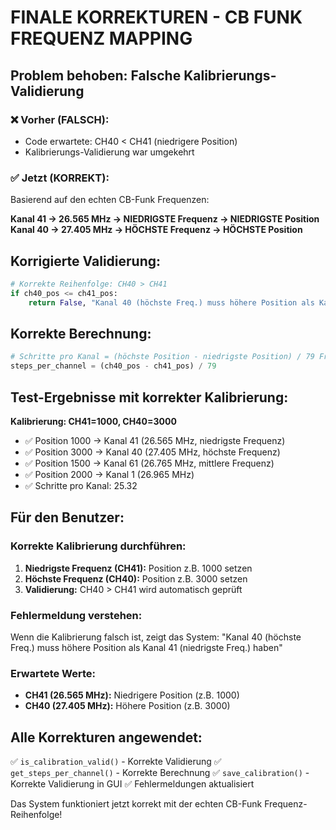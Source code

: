 FINALE KORREKTUREN - CB FUNK FREQUENZ MAPPING
=============================================

## Problem behoben: Falsche Kalibrierungs-Validierung

### ❌ Vorher (FALSCH):
- Code erwartete: CH40 < CH41 (niedrigere Position)
- Kalibrierungs-Validierung war umgekehrt

### ✅ Jetzt (KORREKT):
Basierend auf den echten CB-Funk Frequenzen:

**Kanal 41 → 26.565 MHz → NIEDRIGSTE Frequenz → NIEDRIGSTE Position**
**Kanal 40 → 27.405 MHz → HÖCHSTE Frequenz → HÖCHSTE Position**

## Korrigierte Validierung:

```python
# Korrekte Reihenfolge: CH40 > CH41
if ch40_pos <= ch41_pos:
    return False, "Kanal 40 (höchste Freq.) muss höhere Position als Kanal 41 (niedrigste Freq.) haben"
```

## Korrekte Berechnung:

```python
# Schritte pro Kanal = (höchste Position - niedrigste Position) / 79 Frequenz-Positionen
steps_per_channel = (ch40_pos - ch41_pos) / 79
```

## Test-Ergebnisse mit korrekter Kalibrierung:

**Kalibrierung: CH41=1000, CH40=3000**
- ✅ Position 1000 → Kanal 41 (26.565 MHz, niedrigste Frequenz)
- ✅ Position 3000 → Kanal 40 (27.405 MHz, höchste Frequenz)
- ✅ Position 1500 → Kanal 61 (26.765 MHz, mittlere Frequenz)
- ✅ Position 2000 → Kanal 1 (26.965 MHz)
- ✅ Schritte pro Kanal: 25.32

## Für den Benutzer:

### Korrekte Kalibrierung durchführen:
1. **Niedrigste Frequenz (CH41):** Position z.B. 1000 setzen
2. **Höchste Frequenz (CH40):** Position z.B. 3000 setzen
3. **Validierung:** CH40 > CH41 wird automatisch geprüft

### Fehlermeldung verstehen:
Wenn die Kalibrierung falsch ist, zeigt das System:
"Kanal 40 (höchste Freq.) muss höhere Position als Kanal 41 (niedrigste Freq.) haben"

### Erwartete Werte:
- **CH41 (26.565 MHz):** Niedrigere Position (z.B. 1000)
- **CH40 (27.405 MHz):** Höhere Position (z.B. 3000)

## Alle Korrekturen angewendet:
✅ `is_calibration_valid()` - Korrekte Validierung
✅ `get_steps_per_channel()` - Korrekte Berechnung
✅ `save_calibration()` - Korrekte Validierung in GUI
✅ Fehlermeldungen aktualisiert

Das System funktioniert jetzt korrekt mit der echten CB-Funk Frequenz-Reihenfolge!

